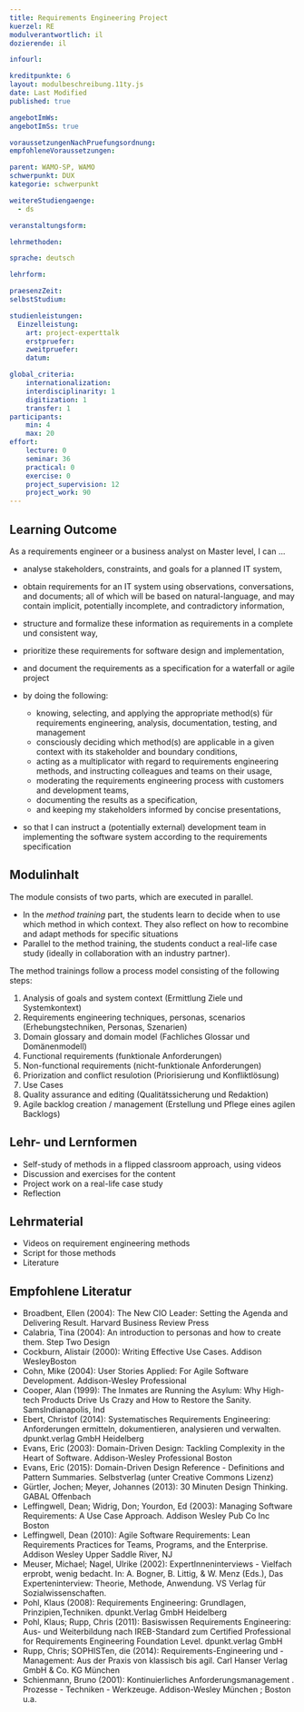 ```yaml
---
title: Requirements Engineering Project
kuerzel: RE
modulverantwortlich: il
dozierende: il

infourl: 

kreditpunkte: 6
layout: modulbeschreibung.11ty.js
date: Last Modified
published: true

angebotImWs: 
angebotImSs: true

voraussetzungenNachPruefungsordnung: 
empfohleneVoraussetzungen: 

parent: WAMO-SP, WAMO
schwerpunkt: DUX
kategorie: schwerpunkt

weitereStudiengaenge: 
  - ds

veranstaltungsform: 

lehrmethoden:

sprache: deutsch

lehrform:

praesenzZeit: 
selbstStudium: 

studienleistungen:
  Einzelleistung:
    art: project-experttalk
    erstpruefer: 
    zweitpruefer: 
    datum:

global_criteria:
    internationalization: 
    interdisciplinarity: 1
    digitization: 1
    transfer: 1
participants: 
    min: 4
    max: 20
effort:
    lecture: 0
    seminar: 36
    practical: 0
    exercise: 0
    project_supervision: 12
    project_work: 90
---
```

                
## Learning Outcome 

As a requirements engineer or a business analyst on Master level, I can ...
* analyse stakeholders, constraints, and goals for a planned IT system, 
* obtain requirements for an IT system using observations, conversations, and documents; all of which 
will be based on natural-language, and may contain implicit, potentially incomplete, and 
contradictory information,
* structure and formalize these information as requirements in a complete und consistent way,     
* prioritize these requirements for software design and implementation, 
* and document the requirements as a specification for a waterfall or agile project 

* by doing the following:
    * knowing, selecting, and applying the appropriate method(s) für requirements engineering, analysis, 
        documentation, testing, and management   
    * consciously deciding which method(s) are applicable in a given context with its stakeholder and boundary 
        conditions,  
    * acting as a multiplicator with regard to requirements engineering methods, and instructing colleagues
        and teams on their usage, 
    * moderating the requirements engineering process with customers and development teams, 
    * documenting the results as a specification, 
    * and keeping my stakeholders informed by concise presentations, 

* so that I can instruct a (potentially external) development team in implementing the software system 
    according to the requirements specification
  
  
## Modulinhalt

The module consists of two parts, which are executed in parallel. 
* In the *method training* part, the students learn to decide when to use which method in which context. 
    They also reflect on how to recombine and adapt methods for specific situations 
* Parallel to the method training, the students conduct a real-life case study (ideally in collaboration with an
 industry partner). 

The method trainings follow a process model consisting of the following steps: 
1. Analysis of goals and system context (Ermittlung Ziele und Systemkontext)
2. Requirements engineering techniques, personas, scenarios (Erhebungstechniken, Personas, Szenarien)
3. Domain glossary and domain model (Fachliches Glossar und Domänenmodell)
4. Functional requirements (funktionale Anforderungen)
5. Non-functional requirements (nicht-funktionale Anforderungen)
6. Priorization and conflict resulotion (Priorisierung und Konfliktlösung)
7. Use Cases
8. Quality assurance and editing (Qualitätssicherung und Redaktion)
9. Agile backlog creation / management (Erstellung und Pflege eines agilen Backlogs)



## Lehr- und Lernformen

* Self-study of methods in a flipped classroom approach, using videos
* Discussion and exercises for the content
* Project work on a real-life case study
* Reflection


## Lehrmaterial

* Videos on requirement engineering methods
* Script for those methods
* Literature


## Empfohlene Literatur

* Broadbent, Ellen (2004): The New CIO Leader: Setting the Agenda and Delivering Result. Harvard Business Review Press
* Calabria, Tina (2004): An introduction to personas and how to create them. Step Two Design
* Cockburn, Alistair (2000): Writing Effective Use Cases. Addison WesleyBoston
* Cohn, Mike (2004): User Stories Applied: For Agile Software Development. Addison-Wesley Professional
* Cooper, Alan (1999): The Inmates are Running the Asylum: Why High-tech Products Drive Us Crazy and How to Restore the Sanity. SamsIndianapolis, Ind
* Ebert, Christof (2014): Systematisches Requirements Engineering: Anforderungen ermitteln, dokumentieren, analysieren und verwalten. dpunkt.verlag GmbH Heidelberg
* Evans, Eric (2003): Domain-Driven Design: Tackling Complexity in the Heart of Software. Addison-Wesley Professional Boston
* Evans, Eric (2015): Domain-Driven Design Reference - Definitions and Pattern Summaries. Selbstverlag (unter Creative Commons Lizenz) 
* Gürtler, Jochen; Meyer, Johannes (2013): 30 Minuten Design Thinking. GABAL Offenbach
* Leffingwell, Dean; Widrig, Don; Yourdon, Ed (2003): Managing Software Requirements: A Use Case Approach. Addison Wesley Pub Co Inc Boston
* Leffingwell, Dean (2010): Agile Software Requirements: Lean Requirements Practices for Teams, Programs, and the Enterprise. Addison Wesley Upper Saddle River, NJ
* Meuser, Michael; Nagel, Ulrike (2002): ExpertInneninterviews - Vielfach erprobt, wenig bedacht. In: A. Bogner, B. Littig, & W. Menz (Eds.), Das Experteninterview: Theorie, Methode, Anwendung. VS Verlag für Sozialwissenschaften.  
* Pohl, Klaus (2008): Requirements Engineering: Grundlagen, Prinzipien,Techniken. dpunkt.Verlag GmbH Heidelberg
* Pohl, Klaus; Rupp, Chris (2011): Basiswissen Requirements Engineering: Aus- und Weiterbildung nach IREB-Standard zum Certified Professional for Requirements Engineering Foundation Level. dpunkt.verlag GmbH 
* Rupp, Chris; SOPHISTen, die (2014): Requirements-Engineering und -Management: Aus der Praxis von klassisch bis agil. Carl Hanser Verlag GmbH & Co. KG München
* Schienmann, Bruno (2001): Kontinuierliches Anforderungsmanagement . Prozesse - Techniken - Werkzeuge. Addison-Wesley München ; Boston u.a.

